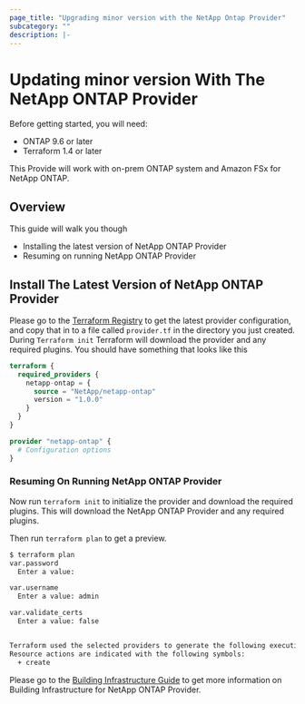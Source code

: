 ```yaml
---
page_title: "Upgrading minor version with the NetApp Ontap Provider"
subcategory: ""
description: |-
---
```


# Updating minor version With The NetApp ONTAP Provider

Before getting started, you will need:
* ONTAP 9.6 or later
* Terraform 1.4 or later

This Provide will work with on-prem ONTAP system and Amazon FSx for NetApp ONTAP.

## Overview
This guide will walk you though 
* Installing the latest version of NetApp ONTAP Provider
* Resuming on running NetApp ONTAP Provider

## Install The Latest Version of NetApp ONTAP Provider
Please go to the [Terraform Registry](https://registry.terraform.io/providers/NetApp/netapp-ontap/latest) to get the latest provider configuration, and copy that in to a file called `provider.tf` in the directory you just created. 
During `Terraform init` Terraform will download the provider and any required plugins.
You should have something that looks like this


```terraform
terraform {
  required_providers {
    netapp-ontap = {
      source = "NetApp/netapp-ontap"
      version = "1.0.0"
    }
  }
}

provider "netapp-ontap" {
  # Configuration options
}
```

### Resuming On Running NetApp ONTAP Provider
Now run `terraform init` to initialize the provider and download the required plugins. 
This will download the NetApp ONTAP Provider and any required plugins.

Then run `terraform plan` to get a preview.

```bash 
$ terraform plan
var.password
  Enter a value: 

var.username
  Enter a value: admin

var.validate_certs
  Enter a value: false


Terraform used the selected providers to generate the following execution plan.
Resource actions are indicated with the following symbols:
  + create
```

Please go to the [Building Infrastructure Guide](https://github.com/NetApp/terraform-provider-netapp-ontap/blob/integration/main/docs/guides/getting-starting.md#building-infrastructure) to get more information on Building Infrastructure for NetApp ONTAP Provider.
